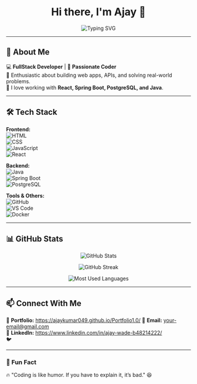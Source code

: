 <h1 align="center">Hi there, I'm Ajay 👋</h1>

<p align="center">
  <img src="https://readme-typing-svg.herokuapp.com?font=Fira+Code&pause=1000&color=F75C7E&width=435&lines=FullStack+Developer;Passionate+Coder+%F0%9F%92%BB" alt="Typing SVG" />
</p>

---

## 🚀 About Me  
💻 **FullStack Developer** | 🚀 **Passionate Coder**  
🔹 Enthusiastic about building web apps, APIs, and solving real-world problems.  
🔹 I love working with **React, Spring Boot, PostgreSQL, and Java**.  

---

## 🛠️ Tech Stack  
**Frontend:**  
![HTML](https://img.shields.io/badge/HTML5-%23E34F26.svg?style=flat&logo=html5&logoColor=white)  
![CSS](https://img.shields.io/badge/CSS3-%231572B6.svg?style=flat&logo=css3&logoColor=white)  
![JavaScript](https://img.shields.io/badge/JavaScript-%23F7DF1E.svg?style=flat&logo=javascript&logoColor=black)  
![React](https://img.shields.io/badge/React-%2361DAFB.svg?style=flat&logo=react&logoColor=black)  

**Backend:**  
![Java](https://img.shields.io/badge/Java-%23007396.svg?style=flat&logo=java&logoColor=white)  
![Spring Boot](https://img.shields.io/badge/Spring%20Boot-%236DB33F.svg?style=flat&logo=spring-boot&logoColor=white)  
![PostgreSQL](https://img.shields.io/badge/PostgreSQL-%23336791.svg?style=flat&logo=postgresql&logoColor=white)  

**Tools & Others:**  
![GitHub](https://img.shields.io/badge/GitHub-%23181717.svg?style=flat&logo=github&logoColor=white)  
![VS Code](https://img.shields.io/badge/VS%20Code-%23007ACC.svg?style=flat&logo=visual-studio-code&logoColor=white)  
![Docker](https://img.shields.io/badge/Docker-%230db7ed.svg?style=flat&logo=docker&logoColor=white)  

---

## 📊 GitHub Stats  

<p align="center">
  <img src="https://github-readme-stats.vercel.app/api?username=Ajaykumar049&show_icons=true&theme=radical" alt="GitHub Stats" />
</p>

<p align="center">
  <img src="https://github-readme-streak-stats.herokuapp.com/?user=Ajaykumar049&theme=radical" alt="GitHub Streak" />
</p>

<p align="center">
  <img src="https://github-readme-stats.vercel.app/api/top-langs/?username=Ajaykumar049&layout=compact&theme=radical" alt="Most Used Languages" />
</p>

---

## 📫 Connect With Me  
🔗 **Portfolio:**  https://ajaykumar049.github.io/Portfolio1.0/
📧 **Email:** [your-email@gmail.com](mailto:your-email@gmail.com)  
💼 **LinkedIn:** https://www.linkedin.com/in/ajay-wade-b48214222/  
🐦 

---

### 🎯 Fun Fact  
🔥 "Coding is like humor. If you have to explain it, it’s bad." 😆  
